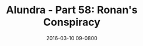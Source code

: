 ---
layout: entry.pug
title: "Alundra - Part 58: Ronan's Conspiracy"
date: 2016-03-10 09-0800
publishDate: 2017-10-31 12:00:00 -0800
categories: playthroughs alundra
draft: true
---